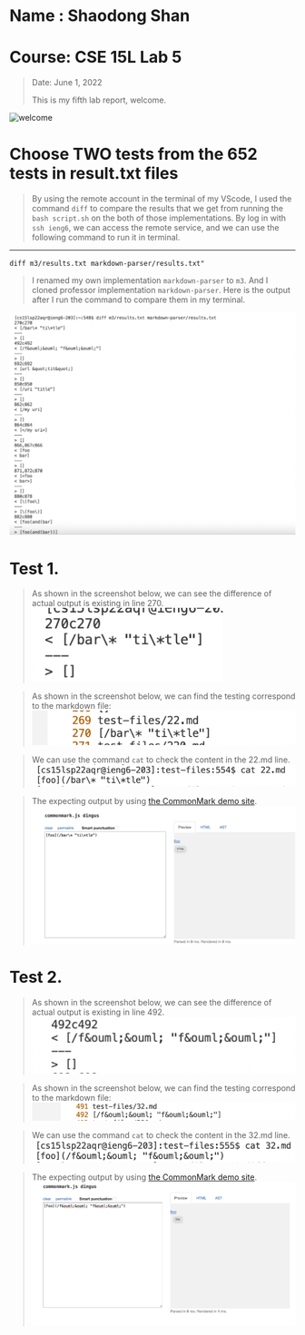 # Name : Shaodong Shan
# Course: CSE 15L Lab 5
>Date: June 1, 2022
>
>This is my fifth lab report, welcome.
>
![welcome](https://user-images.githubusercontent.com/103075501/162642398-9902f982-4aa5-4e33-816d-d0eba4ceace9.jpeg)
>
# Choose TWO tests from the 652 tests in result.txt files
> By using the remote account in the terminal of my VScode, I used the command `diff` to compare the results that we get from running the `bash script.sh` on the both of those implementations.
> By log in with `ssh ieng6`, we can access the remote service, and we can use the following command to run it in terminal.

___
```
diff m3/results.txt markdown-parser/results.txt"
```

> I renamed my own implementation `markdown-parser` to `m3`.
> And I cloned professor implementation `markdown-parser`.
> Here is the output after I run the command to compare them in my terminal.

![result](resulttxt.png)


# Test 1.

> As shown in the screenshot below, we can see the difference of actual output is existing in line 270.
![test1](test1.png)

> As shown in the screenshot below, we can find the testing correspond to the markdown file: 
![code1](test1code.png)

> We can use the command `cat` to check the content in the 22.md line.
![cat1](cat1.png)

> The expecting output by using [the CommonMark demo site](https://spec.commonmark.org/dingus/).
![output1](test1output.png)

# Test 2.

> As shown in the screenshot below, we can see the difference of actual output is existing in line 492.
![test2](test2.png)

> As shown in the screenshot below, we can find the testing correspond to the markdown file: 
![code2](test2code.png)

> We can use the command `cat` to check the content in the 32.md line.
![cat2](cat2.png)

> The expecting output by using [the CommonMark demo site](https://spec.commonmark.org/dingus/).
![output2](test2output.png)

